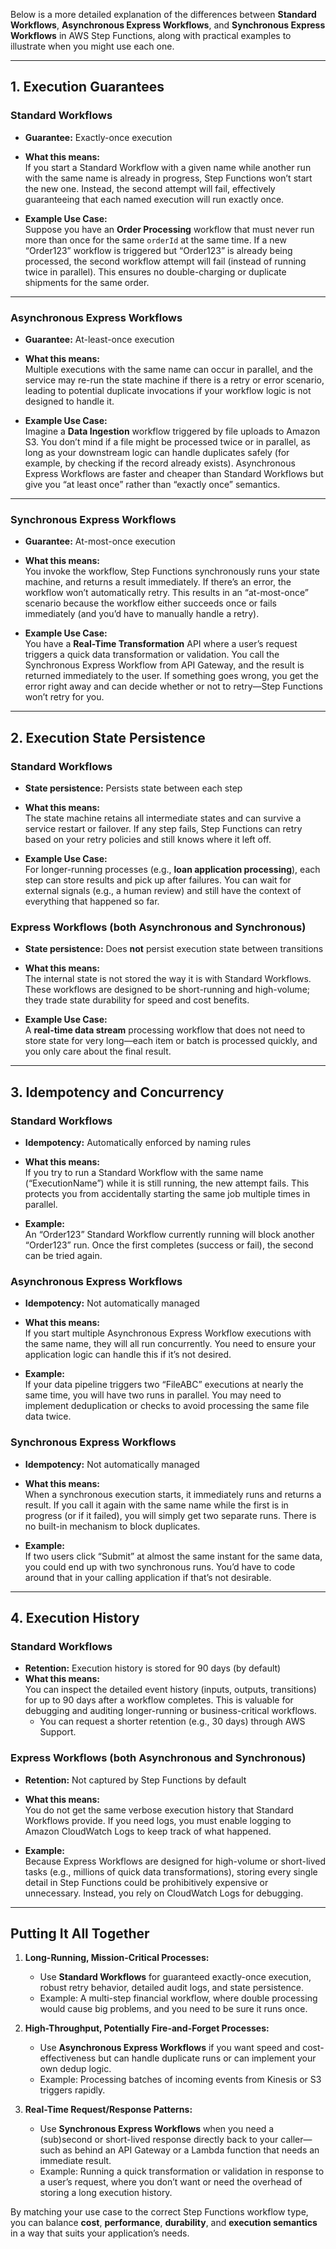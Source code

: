Below is a more detailed explanation of the differences between **Standard Workflows**, **Asynchronous Express Workflows**, and **Synchronous Express Workflows** in AWS Step Functions, along with practical examples to illustrate when you might use each one.

---

## 1. Execution Guarantees

### Standard Workflows
- **Guarantee:** Exactly-once execution  
- **What this means:**  
  If you start a Standard Workflow with a given name while another run with the same name is already in progress, Step Functions won’t start the new one. Instead, the second attempt will fail, effectively guaranteeing that each named execution will run exactly once.

- **Example Use Case:**  
  Suppose you have an **Order Processing** workflow that must never run more than once for the same `orderId` at the same time. If a new “Order123” workflow is triggered but “Order123” is already being processed, the second workflow attempt will fail (instead of running twice in parallel). This ensures no double-charging or duplicate shipments for the same order.

---

### Asynchronous Express Workflows
- **Guarantee:** At-least-once execution  
- **What this means:**  
  Multiple executions with the same name can occur in parallel, and the service may re-run the state machine if there is a retry or error scenario, leading to potential duplicate invocations if your workflow logic is not designed to handle it.  

- **Example Use Case:**  
  Imagine a **Data Ingestion** workflow triggered by file uploads to Amazon S3. You don’t mind if a file might be processed twice or in parallel, as long as your downstream logic can handle duplicates safely (for example, by checking if the record already exists). Asynchronous Express Workflows are faster and cheaper than Standard Workflows but give you “at least once” rather than “exactly once” semantics.

---

### Synchronous Express Workflows
- **Guarantee:** At-most-once execution  
- **What this means:**  
  You invoke the workflow, Step Functions synchronously runs your state machine, and returns a result immediately. If there’s an error, the workflow won’t automatically retry. This results in an “at-most-once” scenario because the workflow either succeeds once or fails immediately (and you’d have to manually handle a retry).

- **Example Use Case:**  
  You have a **Real-Time Transformation** API where a user’s request triggers a quick data transformation or validation. You call the Synchronous Express Workflow from API Gateway, and the result is returned immediately to the user. If something goes wrong, you get the error right away and can decide whether or not to retry—Step Functions won’t retry for you.

---

## 2. Execution State Persistence

### Standard Workflows
- **State persistence:** Persists state between each step  
- **What this means:**  
  The state machine retains all intermediate states and can survive a service restart or failover. If any step fails, Step Functions can retry based on your retry policies and still knows where it left off.

- **Example Use Case:**  
  For longer-running processes (e.g., **loan application processing**), each step can store results and pick up after failures. You can wait for external signals (e.g., a human review) and still have the context of everything that happened so far.

### Express Workflows (both Asynchronous and Synchronous)
- **State persistence:** Does **not** persist execution state between transitions  
- **What this means:**  
  The internal state is not stored the way it is with Standard Workflows. These workflows are designed to be short-running and high-volume; they trade state durability for speed and cost benefits.

- **Example Use Case:**  
  A **real-time data stream** processing workflow that does not need to store state for very long—each item or batch is processed quickly, and you only care about the final result.

---

## 3. Idempotency and Concurrency

### Standard Workflows
- **Idempotency:** Automatically enforced by naming rules  
- **What this means:**  
  If you try to run a Standard Workflow with the same name (“ExecutionName”) while it is still running, the new attempt fails. This protects you from accidentally starting the same job multiple times in parallel.

- **Example:**  
  An “Order123” Standard Workflow currently running will block another “Order123” run. Once the first completes (success or fail), the second can be tried again.

### Asynchronous Express Workflows
- **Idempotency:** Not automatically managed  
- **What this means:**  
  If you start multiple Asynchronous Express Workflow executions with the same name, they will all run concurrently. You need to ensure your application logic can handle this if it’s not desired.

- **Example:**  
  If your data pipeline triggers two “FileABC” executions at nearly the same time, you will have two runs in parallel. You may need to implement deduplication or checks to avoid processing the same file data twice.

### Synchronous Express Workflows
- **Idempotency:** Not automatically managed  
- **What this means:**  
  When a synchronous execution starts, it immediately runs and returns a result. If you call it again with the same name while the first is in progress (or if it failed), you will simply get two separate runs. There is no built-in mechanism to block duplicates.

- **Example:**  
  If two users click “Submit” at almost the same instant for the same data, you could end up with two synchronous runs. You’d have to code around that in your calling application if that’s not desirable.

---

## 4. Execution History

### Standard Workflows
- **Retention:** Execution history is stored for 90 days (by default)  
- **What this means:**  
  You can inspect the detailed event history (inputs, outputs, transitions) for up to 90 days after a workflow completes. This is valuable for debugging and auditing longer-running or business-critical workflows.  
  - You can request a shorter retention (e.g., 30 days) through AWS Support.

### Express Workflows (both Asynchronous and Synchronous)
- **Retention:** Not captured by Step Functions by default  
- **What this means:**  
  You do not get the same verbose execution history that Standard Workflows provide. If you need logs, you must enable logging to Amazon CloudWatch Logs to keep track of what happened.

- **Example:**  
  Because Express Workflows are designed for high-volume or short-lived tasks (e.g., millions of quick data transformations), storing every single detail in Step Functions could be prohibitively expensive or unnecessary. Instead, you rely on CloudWatch Logs for debugging.

---

## Putting It All Together

1. **Long-Running, Mission-Critical Processes:**  
   - Use **Standard Workflows** for guaranteed exactly-once execution, robust retry behavior, detailed audit logs, and state persistence.  
   - Example: A multi-step financial workflow, where double processing would cause big problems, and you need to be sure it runs once.

2. **High-Throughput, Potentially Fire-and-Forget Processes:**  
   - Use **Asynchronous Express Workflows** if you want speed and cost-effectiveness but can handle duplicate runs or can implement your own dedup logic.  
   - Example: Processing batches of incoming events from Kinesis or S3 triggers rapidly.

3. **Real-Time Request/Response Patterns:**  
   - Use **Synchronous Express Workflows** when you need a (sub)second or short-lived response directly back to your caller—such as behind an API Gateway or a Lambda function that needs an immediate result.  
   - Example: Running a quick transformation or validation in response to a user’s request, where you don’t want or need the overhead of storing a long execution history.

By matching your use case to the correct Step Functions workflow type, you can balance **cost**, **performance**, **durability**, and **execution semantics** in a way that suits your application’s needs.
